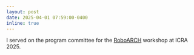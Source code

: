 ```yaml
---
layout: post
date: 2025-04-01 07:59:00-0400
inline: true
---
```


I served on the program committee for the [RoboARCH](https://sites.google.com/view/roboarch-icra25) workshop at ICRA 2025.
